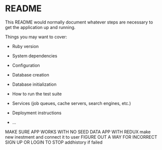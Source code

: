 # README

This README would normally document whatever steps are necessary to get the
application up and running.

Things you may want to cover:

* Ruby version

* System dependencies

* Configuration

* Database creation

* Database initialization

* How to run the test suite

* Services (job queues, cache servers, search engines, etc.)

* Deployment instructions

* ...

MAKE SURE APP WORKS WITH NO SEED DATA
APP WITH REDUX
make new inestment and connect it to user
FIGURE OUT A WAY FOR INCORRECT SIGN UP OR LOGIN TO STOP addhistory if failed